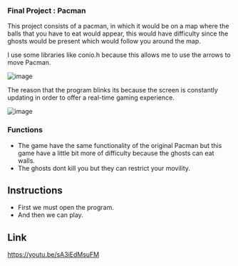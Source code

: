 ### Final Project : Pacman

This project consists of a pacman, in which it would be on a map where the balls that you have to eat would appear,
this would have difficulty since the ghosts would be present which would follow you around the map.

I use some libraries like conio.h because this allows me to use the arrows to move Pacman.

![image](https://user-images.githubusercontent.com/88119902/142381200-5190c897-4af1-406f-9c56-23f76634a4eb.png)


The reason that the program blinks its because the screen is constantly updating in order to offer a real-time gaming experience.

![image](https://user-images.githubusercontent.com/88119902/142381551-81a41128-82e6-44da-a5f2-bfd32c56678a.png)






### Functions

- The game have the same functionality of the original Pacman but this game have a little bit more of difficulty because the ghosts can eat walls.
- The ghosts dont kill you but they can restrict your movility.

## Instructions

- First we must open the program.
- And then we can play.

## Link
https://youtu.be/sA3iEdMsuFM


